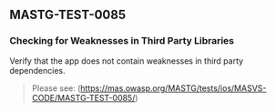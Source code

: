 ##  MASTG-TEST-0085

### Checking for Weaknesses in Third Party Libraries

Verify that the app does not contain weaknesses in third party dependencies.

> Please see: (https://mas.owasp.org/MASTG/tests/ios/MASVS-CODE/MASTG-TEST-0085/)
